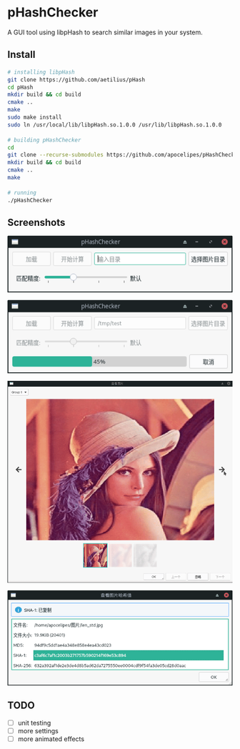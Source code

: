 # pHashChecker

A GUI tool using libpHash to search similar images in your system.

## Install

```bash
# installing libpHash
git clone https://github.com/aetilius/pHash
cd pHash
mkdir build && cd build
cmake ..
make
sudo make install
sudo ln /usr/local/lib/libpHash.so.1.0.0 /usr/lib/libpHash.so.1.0.0

# building pHashChecker
cd
git clone --recurse-submodules https://github.com/apocelipes/pHashChecker
mkdir build && cd build
cmake ..
make

# running
./pHashChecker
```

## Screenshots

![main_layout](screenshots/main_layout.png)

![progressing](screenshots/progressing.png)

![image_viewer](screenshots/image_viewer.gif)

![image_viewer](screenshots/hash_dialog.png)

## TODO

- [ ] unit testing
- [ ] more settings
- [ ] more animated effects
